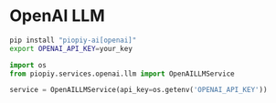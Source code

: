 # OpenAI LLM

```bash
pip install "piopiy-ai[openai]"
export OPENAI_API_KEY=your_key
```

```python
import os
from piopiy.services.openai.llm import OpenAILLMService

service = OpenAILLMService(api_key=os.getenv('OPENAI_API_KEY'))
```

